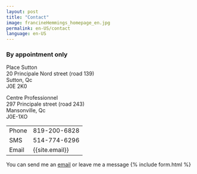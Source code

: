 ```yaml
---
layout: post
title: "Contact"
image: francineHemmings_homepage_en.jpg
permalink: en-US/contact
language: en-US
---
```

<h3>By appointment only</h3> 

Place Sutton<br/>
20 Principale Nord street (road 139)<br/>
Sutton, Qc<br/>
J0E 2K0<br/>

Centre Professionnel<br/>
297 Principale street (road 243)<br/>
Mansonville, Qc<br/>
J0E-1XO<br/>

<table>
    <tr>
        <td>Phone</td>
        <td>819-200-6828</td>
    </tr>
    <tr>
        <td>SMS</td>
        <td>514-774-6296</td>
    </tr>    
    <tr>
        <td>Email</td>
        <td>{{site.email}}</td>
    </tr>
</table>

You can send me an [email](mailto:{{site.email}}) or leave me a message
{% include form.html %}